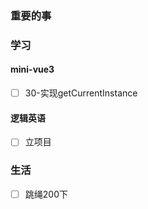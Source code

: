 ### 重要的事


### 学习
#### mini-vue3
- [ ] 30-实现getCurrentInstance

#### 逻辑英语
- [ ] 立项目

### 生活
- [ ] 跳绳200下

